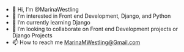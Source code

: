 - 👋 Hi, I’m @MarinaWestling
- 👀 I’m interested in Front end Development, Django, and Python
- 🌱 I’m currently learning Django
- 💞️ I’m looking to collaborate on Front end Development projects or Django Projects
- 📫 How to reach me MarinaMWestling@Gmail.com

<!---
MarinaWestling/MarinaWestling is a ✨ special ✨ repository because its `README.md` (this file) appears on your GitHub profile.
You can click the Preview link to take a look at your changes.
--->
